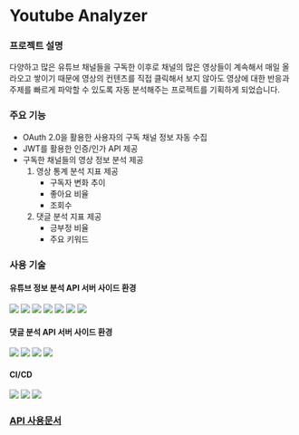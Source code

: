 # Youtube Analyzer

### 프로젝트 설명
다양하고 많은 유튜브 채널들을 구독한 이후로 채널의 많은 영상들이 계속해서 매일 올라오고 쌓이기 때문에 영상의 컨텐츠를 직접 클릭해서 보지 않아도 영상에 대한 반응과 주제를 빠르게 파악할 수 있도록 자동 분석해주는 프로젝트를 기획하게 되었습니다.

### 주요 기능
- OAuth 2.0을 활용한 사용자의 구독 채널 정보 자동 수집
- JWT를 활용한 인증/인가 API 제공
- 구독한 채널들의 영상 정보 분석 제공
  1. 영상 통계 분석 지표 제공
     - 구독자 변화 추이
     - 좋아요 비율
     - 조회수
  2. 댓글 분석 지표 제공
     - 긍부정 비율
     - 주요 키워드
     
[//]: # (  3. 유사한 키워드 영상 검색 제공)

### 사용 기술

#### 유튜브 정보 분석 API 서버 사이드 환경
<img src="https://img.shields.io/badge/Spring Boot-6DB33F?style=flat-square&logo=Spring boot&logoColor=white"/> <img src="https://img.shields.io/badge/Spring Security-6DB33F?style=flat-square&logo=springsecurity&logoColor=white"/>
<img src="https://img.shields.io/badge/MyBatis-C4242B?style=flat-square&logo=mybatis&logoColor=white"/> <img src="https://img.shields.io/badge/MySQL-2AB1AC?style=flat-square&logo=MySQL&logoColor=white"/> <img src="https://img.shields.io/badge/Redis-DC382D?style=flat-square&logo=redis&logoColor=black"/> <img src="https://img.shields.io/badge/Youtube Data V3-A100FF?style=flat-square&logoColor=white"/> <img src="https://img.shields.io/badge/Swagger-85EA2D?style=flat-square&logo=swagger&logoColor=black"/> 

#### 댓글 분석 API 서버 사이드 환경
<img src="https://img.shields.io/badge/Flask-000000?style=flat-square&logo=flask&logoColor=white"/> <img src="https://img.shields.io/badge/Konlpy-A9225C?style=flat-square&logo=konlpy&logoColor=white"/> <img src="https://img.shields.io/badge/Nltk-FF9E0F?style=flat-square&logo=nltk&logoColor=white"/> <img src="https://img.shields.io/badge/Tensorflow-FF6F00?style=flat-square&logo=tensorflow&logoColor=white"/>

#### CI/CD
<img src="https://img.shields.io/badge/Github Actions-2088FF?style=flat-square&logo=githubactions&logoColor=white"/> <img src="https://img.shields.io/badge/Docker-2496ED?style=flat-square&logo=docker&logoColor=white"/> <img src="https://img.shields.io/badge/AWS EC2-FF9900?style=flat-square&logo=amazonec2&logoColor=black"/> 


[//]: # (  - AWS OpenSearch)

### [API 사용문서](http://youtubeanalyzer.tk/swagger-ui.html#/)
